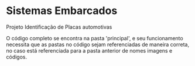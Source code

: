 # Sistemas Embarcados 
 Projeto Identificação de Placas automotivas

O código completo se encontra na pasta 'principal', e seu funcionamento necessita que as pastas no código sejam referenciadas de maneira correta, no caso está referenciada para a pasta anterior de nomes imagens e códigos.
